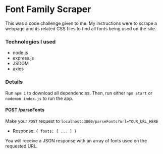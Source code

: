 # Font Family Scraper

This was a code challenge given to me. My instructions were to scrape a webpage and its related CSS files to find all 
fonts being used on the site.

### Technologies I used

- node.js
- express.js
- JSDOM
- axios

### Details

Run `npm i` to download all dependencies. Then, run either `npm start` or `nodemon index.js` to run the app. 


#### POST /parseFonts
  Make your `POST` request to `localhost:3000/parseFonts?url=YOUR_URL_HERE`
 
  - Response: `{ fonts: [ ... ] }`

You will receive a JSON response with an array of fonts used on the requested URL.

